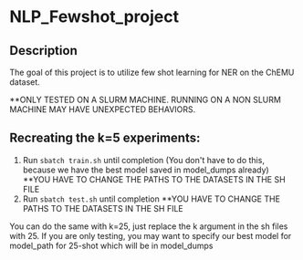 # NLP_Fewshot_project
## Description
The goal of this project is to utilize few shot learning for NER on the ChEMU dataset.


**ONLY TESTED ON A SLURM MACHINE. RUNNING ON A NON SLURM MACHINE MAY HAVE UNEXPECTED BEHAVIORS.
## Recreating the k=5 experiments:
1. Run ```sbatch train.sh``` until completion (You don't have to do this, because we have the best model saved in model_dumps already) **YOU HAVE TO CHANGE THE PATHS TO THE DATASETS IN THE SH FILE
2. Run ```sbatch test.sh``` until completion **YOU HAVE TO CHANGE THE PATHS TO THE DATASETS IN THE SH FILE

You can do the same with k=25, just replace the k argument in the sh files with 25. If you are only testing, you may want to specify our best model for model_path for 25-shot which will be in model_dumps

